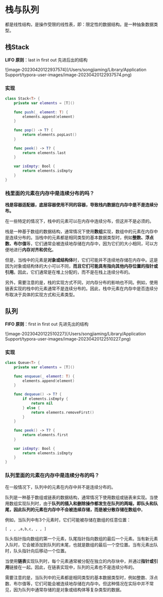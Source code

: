 # 栈与队列

都是线性结构，是操作受限的线性表，即：限定性的数据结构。是一种抽象数据类型。

## 栈Stack

**LIFO 原则**：last in first out 先进后出的结构

![image-20230420122937574](/Users/songjiaming/Library/Application Support/typora-user-images/image-20230420122937574.png)

### 实现

```swift
class Stack<T> {
    private var elements = [T]()
    
    func push(_ element: T) {
        elements.append(element)
    }
    
    func pop() -> T? {
        return elements.popLast()
    }
    
    func peek() -> T? {
        return elements.last
    }
    
    var isEmpty: Bool {
        return elements.isEmpty
    }
}

```

### 栈里面的元素在内存中是连续分布的吗？

**栈是容器适配器，底层容器使用不同的容器，导致栈内数据在内存中是不是连续分布。**

在一些特定的情况下，栈中的元素可以在内存中连续分布，但这并不是必须的。

栈是一种基于数组的数据结构，通常情况下使用**数组**实现，数组中的元素在内存中是连续分布的。当栈中的元素都是相同类型的基本数据类型时，例如**整数、浮点数、布尔值**等，它们通常会被连续地存储在内存中，因为它们的大小相同，可以方便地进行**内存对齐和优化**。

但是，当栈中的元素是**对象或结构体**时，它们可能并不连续地存储在内存中。这是因为对象或结构体的大小可以不同，**而且它们可能具有指向其他内存位置的指针或引用**。因此，它们通常是在堆上分配的，而不是在栈上连续分布的。

另外，需要注意的是，栈的实现方式不同，对内存分布的影响也不同。例如，使用链表实现的栈中的元素通常不是连续分布的。因此，栈中元素在内存中是否连续分布取决于具体的实现方式和元素类型。





## 队列

**FIFO 原则**：first in first out 先进先出的结构

![image-20230420122510227](/Users/songjiaming/Library/Application Support/typora-user-images/image-20230420122510227.png)

### 实现

```swift
class Queue<T> {
    private var elements = [T]()
    
    func enqueue(_ element: T) {
        elements.append(element)
    }
    
    func dequeue() -> T? {
        if elements.isEmpty {
            return nil
        } else {
            return elements.removeFirst()
        }
    }
    
    func peek() -> T? {
        return elements.first
    }
    
    var isEmpty: Bool {
        return elements.isEmpty
    }
}

```

### 队列里面的元素在内存中是连续分布的吗？

在一般情况下，队列中的元素在内存中并不是连续分布的。

队列是一种基于数组或链表的数据结构，通常情况下使用数组或链表来实现。当使用数组实现队列时，由于**队列的插入和删除操作都发生在队列的两端，即队头和队尾，因此队列的元素在内存中不会被连续存储，而是被分散存储在数组中**。

例如，当队列中有3个元素时，它们可能被存储在数组的任意位置：

```
[ , , ,a,b,c, , , ]
```

队头指针指向数组的第一个元素，队尾指针指向数组的最后一个元素。当有新元素入队时，它会被添加到队列的末尾，也就是数组的最后一个空位置。当有元素出队时，队头指针向后移动一个位置。

当使用**链表**实现队列时，每个元素通常被分配在独立的内存块中，并通过**指针或引用**链接在一起。因此，在链表实现中，队列的元素也不是连续分布的。

需要注意的是，当队列中的元素都是相同类型的基本数据类型时，例如整数、浮点数、布尔值等，它们可能会被连续地存储在内存中。但这种情况在实际中并不常见，因为队列中通常存储的是对象或结构体等复杂类型的数据。

































